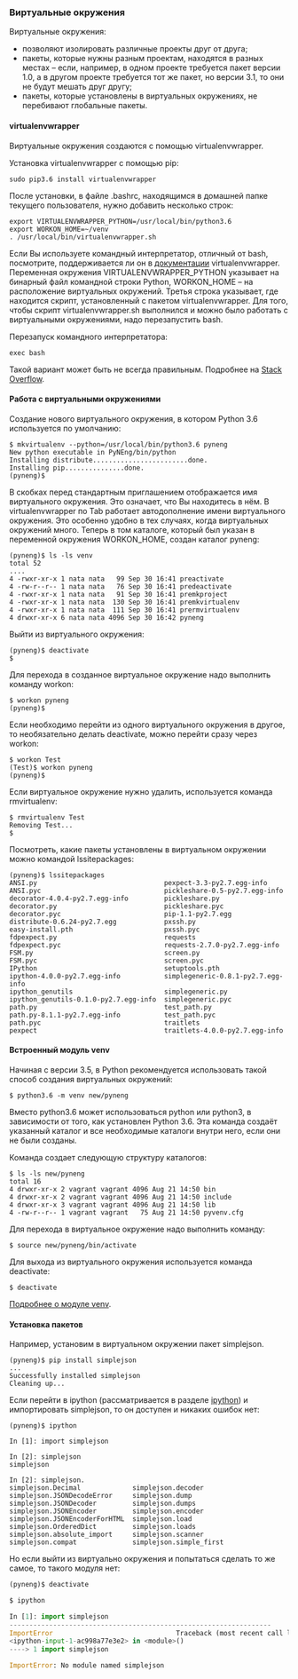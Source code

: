 ### Виртуальные окружения

Виртуальные окружения:

* позволяют изолировать различные проекты друг от друга;
* пакеты, которые нужны разным проектам, находятся в разных местах – если, например, в одном проекте требуется пакет версии 1.0, а в другом проекте требуется тот же пакет, но версии 3.1, то они не будут мешать друг другу;
* пакеты, которые установлены в виртуальных окружениях, не перебивают глобальные пакеты.

#### virtualenvwrapper

Виртуальные окружения создаются с помощью virtualenvwrapper.

Установка virtualenvwrapper с помощью pip:

```
sudo pip3.6 install virtualenvwrapper
```

После установки, в файле .bashrc, находящимся в домашней папке текущего пользователя, нужно добавить несколько строк:

```
export VIRTUALENVWRAPPER_PYTHON=/usr/local/bin/python3.6
export WORKON_HOME=~/venv
. /usr/local/bin/virtualenvwrapper.sh
```

Если Вы используете командный интерпретатор, отличный от bash, посмотрите, поддерживается ли он в [документации](http://virtualenvwrapper.readthedocs.io/en/latest/install.html) virtualenvwrapper. Переменная окружения VIRTUALENVWRAPPER_PYTHON указывает на бинарный файл командной строки Python, WORKON_HOME – на расположение виртуальных окружений. Третья строка указывает, где находится скрипт, установленный с пакетом virtualenvwrapper. Для того, чтобы скрипт virtualenvwrapper.sh выполнился и можно было работать с виртуальными окружениями, надо перезапустить bash.

Перезапуск командного интерпретатора:

```
exec bash
```

Такой вариант может быть не всегда правильным. Подробнее на [Stack Overflow](http://stackoverflow.com/questions/2518127/how-do-i-reload-bashrc-without-logging-out-and-back-in).

#### Работа с виртуальными окружениями

Создание нового виртуального окружения, в котором Python 3.6 используется по умолчанию:

```
$ mkvirtualenv --python=/usr/local/bin/python3.6 pyneng
New python executable in PyNEng/bin/python
Installing distribute........................done.
Installing pip...............done.
(pyneng)$ 
```

В скобках перед стандартным приглашением отображается имя виртуального окружения. Это означает, что Вы находитесь в нём. В virtualenvwrapper по Tab работает автодополнение имени виртуального окружения. Это особенно удобно в тех случаях, когда виртуальных окружений много. Теперь в том каталоге, который был указан в переменной окружения WORKON_HOME, создан каталог pyneng:

```
(pyneng)$ ls -ls venv
total 52
....
4 -rwxr-xr-x 1 nata nata   99 Sep 30 16:41 preactivate
4 -rw-r--r-- 1 nata nata   76 Sep 30 16:41 predeactivate
4 -rwxr-xr-x 1 nata nata   91 Sep 30 16:41 premkproject
4 -rwxr-xr-x 1 nata nata  130 Sep 30 16:41 premkvirtualenv
4 -rwxr-xr-x 1 nata nata  111 Sep 30 16:41 prermvirtualenv
4 drwxr-xr-x 6 nata nata 4096 Sep 30 16:42 pyneng
```

Выйти из виртуального окружения:

```
(pyneng)$ deactivate 
$ 
```

Для перехода в созданное виртуальное окружение надо выполнить команду workon:

```
$ workon pyneng
(pyneng)$ 
```

Если необходимо перейти из одного виртуального окружения в другое, то необязательно делать deactivate, можно перейти сразу через workon:

```
$ workon Test
(Test)$ workon pyneng
(pyneng)$ 
```

Если виртуальное окружение нужно удалить, используется команда rmvirtualenv:

```
$ rmvirtualenv Test
Removing Test...
$ 
```

Посмотреть, какие пакеты установлены в виртуальном окружении можно командой lssitepackages:

```
(pyneng)$ lssitepackages
ANSI.py                                pexpect-3.3-py2.7.egg-info
ANSI.pyc                               pickleshare-0.5-py2.7.egg-info
decorator-4.0.4-py2.7.egg-info         pickleshare.py
decorator.py                           pickleshare.pyc
decorator.pyc                          pip-1.1-py2.7.egg
distribute-0.6.24-py2.7.egg            pxssh.py
easy-install.pth                       pxssh.pyc
fdpexpect.py                           requests
fdpexpect.pyc                          requests-2.7.0-py2.7.egg-info
FSM.py                                 screen.py
FSM.pyc                                screen.pyc
IPython                                setuptools.pth
ipython-4.0.0-py2.7.egg-info           simplegeneric-0.8.1-py2.7.egg-info
ipython_genutils                       simplegeneric.py
ipython_genutils-0.1.0-py2.7.egg-info  simplegeneric.pyc
path.py                                test_path.py
path.py-8.1.1-py2.7.egg-info           test_path.pyc
path.pyc                               traitlets
pexpect                                traitlets-4.0.0-py2.7.egg-info
```

#### Встроенный модуль venv

Начиная с версии 3.5, в Python рекомендуется использовать такой способ создания виртуальных окружений:

```
$ python3.6 -m venv new/pyneng
```

Вместо python3.6 может использоваться python или python3, в зависимости от того, как установлен Python 3.6. Эта команда создаёт указанный каталог и все необходимые каталоги внутри него, если они не были созданы.

Команда создает следующую структуру каталогов:

```
$ ls -ls new/pyneng
total 16
4 drwxr-xr-x 2 vagrant vagrant 4096 Aug 21 14:50 bin
4 drwxr-xr-x 2 vagrant vagrant 4096 Aug 21 14:50 include
4 drwxr-xr-x 3 vagrant vagrant 4096 Aug 21 14:50 lib
4 -rw-r--r-- 1 vagrant vagrant   75 Aug 21 14:50 pyvenv.cfg
```

Для перехода в виртуальное окружение надо выполнить команду:

```
$ source new/pyneng/bin/activate
```

Для выхода из виртуального окружения используется команда deactivate:

```
$ deactivate
```

[Подробнее о модуле venv](https://docs.python.org/3/library/venv.html#module-venv).


#### Установка пакетов

Например, установим в виртуальном окружении пакет simplejson. 
```
(pyneng)$ pip install simplejson
...
Successfully installed simplejson
Cleaning up...
```

Если перейти в ipython (рассматривается в разделе [ipython](../02_start/1_ipython.md)) и импортировать simplejson, то он доступен и никаких ошибок нет:
```
(pyneng)$ ipython

In [1]: import simplejson

In [2]: simplejson
simplejson

In [2]: simplejson.
simplejson.Decimal             simplejson.decoder
simplejson.JSONDecodeError     simplejson.dump
simplejson.JSONDecoder         simplejson.dumps
simplejson.JSONEncoder         simplejson.encoder
simplejson.JSONEncoderForHTML  simplejson.load
simplejson.OrderedDict         simplejson.loads
simplejson.absolute_import     simplejson.scanner
simplejson.compat              simplejson.simple_first
```

Но если выйти из виртуально окружения и попытаться сделать то же самое, то такого модуля нет:
```python
(pyneng)$ deactivate 

$ ipython

In [1]: import simplejson
------------------------------------------------------------------
ImportError                               Traceback (most recent call last)
<ipython-input-1-ac998a77e3e2> in <module>()
----> 1 import simplejson

ImportError: No module named simplejson
```

